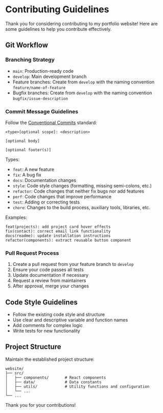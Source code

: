 # Contributing Guidelines

Thank you for considering contributing to my portfolio website! Here are some guidelines to help you contribute effectively.

## Git Workflow

### Branching Strategy

- `main`: Production-ready code
- `develop`: Main development branch
- Feature branches: Create from `develop` with the naming convention `feature/name-of-feature`
- Bugfix branches: Create from `develop` with the naming convention `bugfix/issue-description`

### Commit Message Guidelines

Follow the [Conventional Commits](https://www.conventionalcommits.org/) standard:

```
<type>[optional scope]: <description>

[optional body]

[optional footer(s)]
```

Types:
- `feat`: A new feature
- `fix`: A bug fix
- `docs`: Documentation changes
- `style`: Code style changes (formatting, missing semi-colons, etc.)
- `refactor`: Code changes that neither fix bugs nor add features
- `perf`: Code changes that improve performance
- `test`: Adding or correcting tests
- `chore`: Changes to the build process, auxiliary tools, libraries, etc.

Examples:
```
feat(projects): add project card hover effects
fix(contact): correct email link functionality
docs(readme): update installation instructions
refactor(components): extract reusable button component
```

### Pull Request Process

1. Create a pull request from your feature branch to `develop`
2. Ensure your code passes all tests
3. Update documentation if necessary
4. Request a review from maintainers
5. After approval, merge your changes

## Code Style Guidelines

- Follow the existing code style and structure
- Use clear and descriptive variable and function names
- Add comments for complex logic
- Write tests for new functionality

## Project Structure

Maintain the established project structure:

```
website/
├── src/
│   ├── components/       # React components
│   ├── data/             # Data constants
│   ├── utils/            # Utility functions and configuration
│   └── ...
└── ...
```

Thank you for your contributions! 